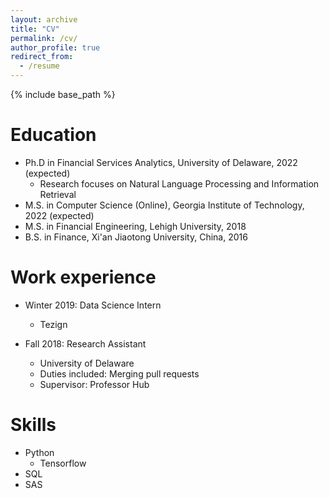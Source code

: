 ```yaml
---
layout: archive
title: "CV"
permalink: /cv/
author_profile: true
redirect_from:
  - /resume
---
```


{% include base_path %}

Education
======
* Ph.D in Financial Services Analytics, University of Delaware, 2022 (expected)
  * Research focuses on Natural Language Processing and Information Retrieval
* M.S. in Computer Science (Online), Georgia Institute of Technology, 2022 (expected)
* M.S. in Financial Engineering, Lehigh University, 2018
* B.S. in Finance, Xi'an Jiaotong University, China, 2016

Work experience
======
* Winter 2019: Data Science Intern
  * Tezign

* Fall 2018: Research Assistant
  * University of Delaware
  * Duties included: Merging pull requests
  * Supervisor: Professor Hub
  
Skills
======
* Python
  * Tensorflow
* SQL
* SAS

